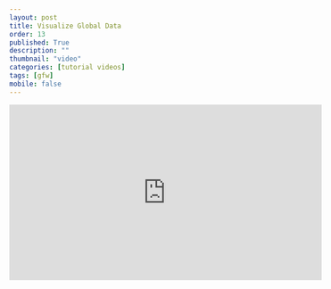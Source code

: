 ```yaml
---
layout: post
title: Visualize Global Data
order: 13
published: True
description: ""
thumbnail: "video"
categories: [tutorial videos]
tags: [gfw]
mobile: false
---
```



<div id="desktopContent" class="content">
  <div class="video">
    <iframe width="560" height="315" src="https://www.youtube.com/embed/YbXbNwiq89w" frameborder="0" allowfullscreen></iframe>
  </div>
</div>

<div id="mobileContent" class="content">
</div>
